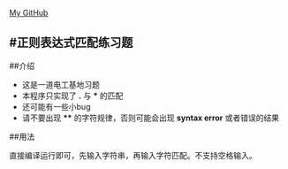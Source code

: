 [My GitHub](https://github.com/VolkanoLiu)

#正则表达式匹配练习题
---------------

##介绍

* 这是一道电工基地习题
* 本程序只实现了 **.** 与 **\*** 的匹配
* 还可能有一些小bug
* 请不要出现 **\*\*** 的字符规律，否则可能会出现 **syntax error** 或者错误的结果

##用法

直接编译运行即可，先输入字符串，再输入字符匹配。不支持空格输入。